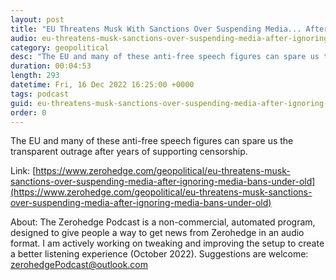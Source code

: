 ```yaml
---
layout: post
title: "EU Threatens Musk With Sanctions Over Suspending Media... After Ignoring Media Bans Under Old Twitter"
audio: eu-threatens-musk-sanctions-over-suspending-media-after-ignoring-media-bans-under-old-0
category: geopolitical
desc: "The EU and many of these anti-free speech figures can spare us the transparent outrage after years of supporting censorship."
duration: 00:04:53
length: 293
datetime: Fri, 16 Dec 2022 16:25:00 +0000
tags: podcast
guid: eu-threatens-musk-sanctions-over-suspending-media-after-ignoring-media-bans-under-old-0
order: 0
---
```

The EU and many of these anti-free speech figures can spare us the transparent outrage after years of supporting censorship.

Link: [https://www.zerohedge.com/geopolitical/eu-threatens-musk-sanctions-over-suspending-media-after-ignoring-media-bans-under-old](https://www.zerohedge.com/geopolitical/eu-threatens-musk-sanctions-over-suspending-media-after-ignoring-media-bans-under-old)

About: The Zerohedge Podcast is a non-commercial, automated program, designed to give people a way to get news from Zerohedge in an audio format.  I am actively working on tweaking and improving the setup to create a better listening experience (October 2022).  Suggestions are welcome: [zerohedgePodcast@outlook.com](mailto:zerohedgePodcast@outlook.com)